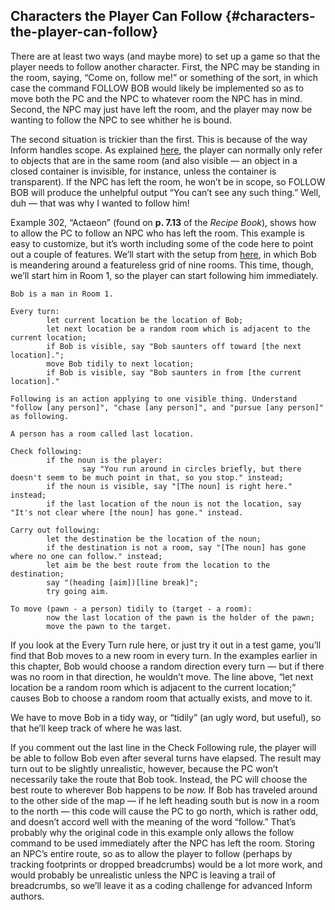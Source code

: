 ## Characters the Player Can Follow {#characters-the-player-can-follow}

There are at least two ways (and maybe more) to set up a game so that the player needs to follow another character. First, the NPC may be standing in the room, saying, “Come on, follow me!” or something of the sort, in which case the command FOLLOW BOB would likely be implemented so as to move both the PC and the NPC to whatever room the NPC has in mind. Second, the NPC may just have left the room, and the player may now be wanting to follow the NPC to see whither he is bound.

The second situation is trickier than the first. This is because of the way Inform handles scope. As explained [here](../chapter_2_rooms_&_scenery/creating_your_first_room.md#creating-your-first-room), the player can normally only refer to objects that are in the same room (and also visible — an object in a closed container is invisible, for instance, unless the container is transparent). If the NPC has left the room, he won’t be in scope, so FOLLOW BOB will produce the unhelpful output “You can’t see any such thing.” Well, duh — that was why I wanted to follow him!

Example 302, “Actaeon” (found on **p. 7.13** of the _Recipe Book_), shows how to allow the PC to follow an NPC who has left the room. This example is easy to customize, but it’s worth including some of the code here to point out a couple of features. We’ll start with the setup from [here](../chapter_5_creating_characters/moving_characters_around.md#moving-characters-around), in which Bob is meandering around a featureless grid of nine rooms. This time, though, we’ll start him in Room 1, so the player can start following him immediately.

```inform7
Bob is a man in Room 1.

Every turn:
        let current location be the location of Bob;
        let next location be a random room which is adjacent to the current location;
        if Bob is visible, say "Bob saunters off toward [the next location].";
        move Bob tidily to next location;
        if Bob is visible, say "Bob saunters in from [the current location]."

Following is an action applying to one visible thing. Understand "follow [any person]", "chase [any person]", and "pursue [any person]" as following.

A person has a room called last location.

Check following:
        if the noun is the player:
                say "You run around in circles briefly, but there doesn't seem to be much point in that, so you stop." instead;
        if the noun is visible, say "[The noun] is right here." instead;
        if the last location of the noun is not the location, say "It's not clear where [the noun] has gone." instead.

Carry out following:
        let the destination be the location of the noun;
        if the destination is not a room, say "[The noun] has gone where no one can follow." instead;
        let aim be the best route from the location to the destination;
        say "(heading [aim])[line break]";
        try going aim.

To move (pawn - a person) tidily to (target - a room):
        now the last location of the pawn is the holder of the pawn;
        move the pawn to the target.
```

If you look at the Every Turn rule here, or just try it out in a test game, you’ll find that Bob moves to a new room in every turn. In the examples earlier in this chapter, Bob would choose a random direction every turn — but if there was no room in that direction, he wouldn’t move. The line above, “let next location be a random room which is adjacent to the current location;” causes Bob to choose a random room that actually exists, and move to it.

We have to move Bob in a tidy way, or “tidily” (an ugly word, but useful), so that he’ll keep track of where he was last.

If you comment out the last line in the Check Following rule, the player will be able to follow Bob even after several turns have elapsed. The result may turn out to be slightly unrealistic, however, because the PC won’t necessarily take the route that Bob took. Instead, the PC will choose the best route to wherever Bob happens to be _now._ If Bob has traveled around to the other side of the map — if he left heading south but is now in a room to the north — this code will cause the PC to go north, which is rather odd, and doesn’t accord well with the meaning of the word “follow.” That’s probably why the original code in this example only allows the follow command to be used immediately after the NPC has left the room. Storing an NPC’s entire route, so as to allow the player to follow (perhaps by tracking footprints or dropped breadcrumbs) would be a lot more work, and would probably be unrealistic unless the NPC is leaving a trail of breadcrumbs, so we’ll leave it as a coding challenge for advanced Inform authors.
